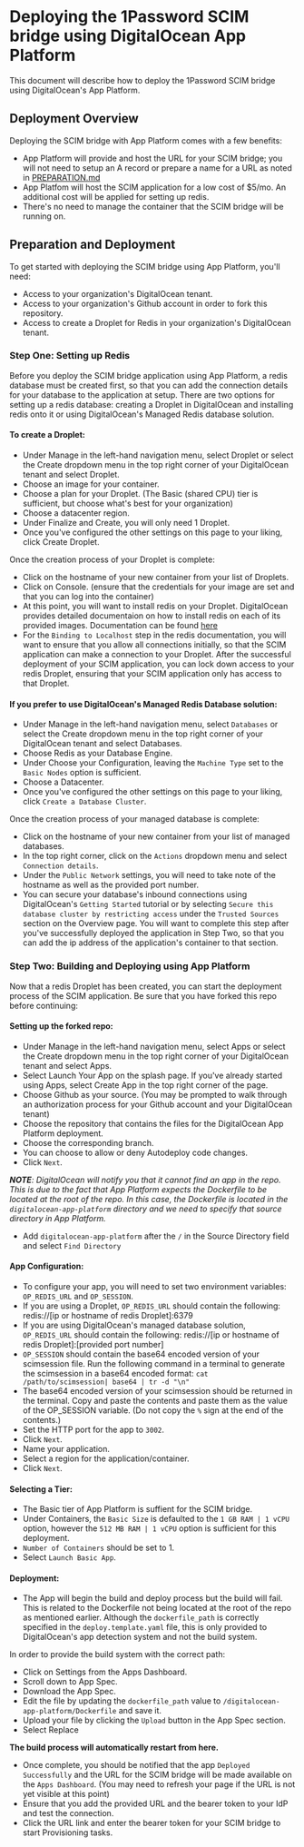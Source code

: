 # Deploying the 1Password SCIM bridge using DigitalOcean App Platform
This document will describe how to deploy the 1Password SCIM bridge using DigitalOcean's App Platform.

## Deployment Overview

Deploying the SCIM bridge with App Platform comes with a few benefits:
* App Platform will provide and host the URL for your SCIM bridge; you will not need to setup an A record or prepare a name for a URL as noted in [PREPARATION.md](https://github.com/1Password/scim-examples/blob/master/PREPARATION.md)
* App Platfom will host the SCIM application for a low cost of $5/mo. An additional cost will be applied for setting up redis.
* There's no need to manage the container that the SCIM bridge will be running on.


## Preparation and Deployment
To get started with deploying the SCIM bridge using App Platform, you'll need:

* Access to your organization's DigitalOcean tenant.
* Access to your organization's Github account in order to fork this repository.
* Access to create a Droplet for Redis in your organization's DigitalOcean tenant.


### Step One: Setting up Redis

Before you deploy the SCIM bridge application using App Platform, a redis database must be created first, so that you can add the connection details for your database to the application at setup. There are two options for setting up a redis database: creating a Droplet in DigitalOcean and installing redis onto it or using DigitalOcean's Managed Redis database solution.

#### To create a Droplet:

* Under Manage in the left-hand navigation menu, select Droplet or select the Create dropdown menu in the top right corner of your DigitalOcean tenant and select Droplet.
* Choose an image for your container.
* Choose a plan for your Droplet. (The Basic (shared CPU) tier is sufficient, but choose what's best for your organization)
* Choose a datacenter region.
* Under Finalize and Create, you will only need 1 Droplet.
* Once you've configured the other settings on this page to your liking, click Create Droplet.

Once the creation process of your Droplet is complete:

* Click on the hostname of your new container from your list of Droplets.
* Click on Console. (ensure that the credentials for your image are set and that you can log into the container)
* At this point, you will want to install redis on your Droplet. DigitalOcean provides detailed documentaion on how to install redis on each of its provided images. Documentation can be found [here](https://www.digitalocean.com/community/tutorial_collections/how-to-install-and-secure-redis)
* For the ```Binding to Localhost``` step in the redis documentation, you will want to ensure that you allow all connections initially, so that the SCIM application can make a connection to your Droplet. After the successful deployment of your SCIM application, you can lock down access to your redis Droplet, ensuring that your SCIM application only has access to that Droplet.

#### If you prefer to use DigitalOcean's Managed Redis Database solution:

* Under Manage in the left-hand navigation menu, select ```Databases``` or select the Create dropdown menu in the top right corner of your DigitalOcean tenant and select Databases.
* Choose Redis as your Database Engine.
* Under Choose your Configuration, leaving the ```Machine Type``` set to the ```Basic Nodes``` option is sufficient.
* Choose a Datacenter.
* Once you've configured the other settings on this page to your liking, click ```Create a Database Cluster```.

Once the creation process of your managed database is complete:

* Click on the hostname of your new container from your list of managed databases.
* In the top right corner, click on the ```Actions``` dropdown menu and select ```Connection details```.
* Under the ```Public Network``` settings, you will need to take note of the hostname as well as the provided port number.
* You can secure your database's inbound connections using DigitalOcean's ```Getting Started``` tutorial or by selecting ```Secure this database cluster by restricting access``` under the ```Trusted Sources``` section on the Overview page. You will want to complete this step after you've successfully deployed the application in Step Two, so that you can add the ip address of the application's container to that section. 


### Step Two: Building and Deploying using App Platform

Now that a redis Droplet has been created, you can start the deployment process of the SCIM application. Be sure that you have forked this repo before continuing:


#### Setting up the forked repo:


* Under Manage in the left-hand navigation menu, select Apps or select the Create dropdown menu in the top right corner of your DigitalOcean tenant and select Apps.
* Select Launch Your App on the splash page. If you've already started using Apps, select Create App in the top right corner of the page.
* Choose Github as your source. (You may be prompted to walk through an authorization process for your Github account and your DigitalOcean tenant)
* Choose the repository that contains the files for the DigitalOcean App Platform deployment.
* Choose the corresponding branch.
* You can choose to allow or deny Autodeploy code changes.
* Click ```Next```.

***NOTE**: DigitalOcean will notify you that it cannot find an app in the repo. This is due to the fact that App Platform expects the Dockerfile to be located at the root of the repo. In this case, the Dockerfile is located in the ```digitalocean-app-platform``` directory and we need to specify that source directory in App Platform.*

* Add ```digitalocean-app-platform``` after the ```/``` in the Source Directory field and select ```Find Directory```



#### App Configuration:


* To configure your app, you will need to set two environment variables: ```OP_REDIS_URL``` and ```OP_SESSION```. 
 * If you are using a Droplet, ```OP_REDIS_URL``` should contain the following: redis://[ip or hostname of redis Droplet]:6379 
 * If you are using DigitalOcean's managed database solution, ```OP_REDIS_URL``` should contain the following: redis://[ip or hostname of redis Droplet]:[provided port number]
 * ```OP_SESSION``` should contain the base64 encoded version of your scimsession file. Run the following command in a terminal to generate the scimsession in a base64 encoded format: ```cat /path/to/scimsession| base64 | tr -d "\n"```
 * The base64 encoded version of your scimsession should be returned in the terminal. Copy and paste the contents and paste them as the value of the OP_SESSION variable. (Do not copy the ```%``` sign at the end of the contents.)
* Set the HTTP port for the app to ```3002```.
* Click ```Next```.
* Name your application.
* Select a region for the application/container.
* Click ```Next```.



#### Selecting a Tier:


* The Basic tier of App Platform is suffient for the SCIM bridge.
* Under Containers, the ```Basic Size``` is defaulted to the ```1 GB RAM | 1 vCPU``` option, however the ```512 MB RAM | 1 vCPU``` option is sufficient for this deployment.
* ```Number of Containers``` should be set to 1.
* Select ```Launch Basic App```.



#### Deployment:


* The App will begin the build and deploy process but the build will fail. This is related to the Dockerfile not being located at the root of the repo as mentioned earlier. Although the ```dockerfile_path``` is correctly specified in the ```deploy.template.yaml``` file, this is only provided to DigitalOcean's app detection system and not the build system.

In order to provide the build system with the correct path:

* Click on Settings from the Apps Dashboard.
* Scroll down to App Spec.
* Download the App Spec.
* Edit the file by updating the ```dockerfile_path``` value to ```/digitalocean-app-platform/Dockerfile``` and save it.
* Upload your file by clicking the ```Upload``` button in the App Spec section.
* Select Replace

**The build process will automatically restart from here.**

* Once complete, you should be notified that the app ```Deployed Successfully``` and the URL for the SCIM bridge will be made available on the ```Apps Dashboard```. (You may need to refresh your page if the URL is not yet visible at this point)
* Ensure that you add the provided URL and the bearer token to your IdP and test the connection.
* Click the URL link and enter the bearer token for your SCIM bridge to start Provisioning tasks.


